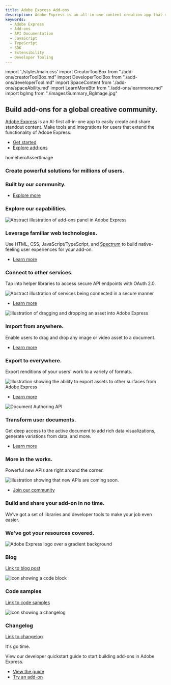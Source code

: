 ```yaml
---
title: Adobe Express Add-ons
description: Adobe Express is an all-in-one content creation app that makes it fast, easy and fun to design standout flyers, TikToks, resumes, Reels, banners, logos, invitations, webpages and so much more. Add-ons allow developers to extend the core functionality of Adobe Express, with a dedicated marketplace for them to be distributed for others to discover and enjoy.
keywords:
  - Adobe Express
  - Add-ons
  - API Documentation
  - JavaScript
  - TypeScript
  - SDK
  - Extensibility
  - Developer Tooling
---
```


import './styles/main.css'
import CreatorToolBox from "./add-ons/creatorToolBox.md"
import DeveloperToolBox from "./add-ons/developerTool.md"
import SpaceContent from './add-ons/spaceAbility.md'
import LearnMoreBtn from "./add-ons/learnmore.md"
import bgImg from "./images/Summary_BgImage.jpg"

<Hero slots="heading, text, buttons, assetsImg" customLayout variant="halfwidth" className="add-ones-hero"/>

## Build add-ons for a global creative community.

[Adobe Express](https://adobe.com/express) is an AI-first all-in-one app to easily create and share standout content. Make tools and integrations for users that extend the functionality of Adobe Express.

- [Get started](https://developer.adobe.com/express/add-ons/docs/guides)
- [Explore add-ons](https://new.express.adobe.com/new?category=addOns&addOnId=)

homeheroAssertImage

<TextBlock slots="heading" className="announcement" theme="light"/>

### Create powerful solutions for millions of users.

<WrapperComponent slots="content" repeat="1" theme="light" className="wrapperforCreatorTool"/>

<CreatorToolBox />

<WrapperComponent slots="content" repeat="1" theme="light" className="learnMoreWrapper"/>

<LearnMoreBtn />

<TextBlock slots="heading" className="announcement" theme="lightest"/>

### Built by our community.

<SpaceContent />

<TeaserBlock  slots="buttons" className="secondaryBtn"/>

- [Explore more](https://new.express.adobe.com/new?category=addOns)

<TextBlock slots="heading" className="announcement exploreCapabilities" theme="lightest"/>

### Explore our capabilities.

<TextBlock slots="image, heading,text,buttons" theme="lightest" headerElementType="h2" variantsTypePrimary='secondary' variantStyleFill = "outline" homeZigZag className="explore" position="right"/>

![Abstract illustration of add-ons panel in Adobe Express](images/Explore_Image_1.png)

### Leverage familiar web technologies.

Use HTML, CSS, JavaScript/TypeScript, and [Spectrum](https://developer.adobe.com/express/add-ons/docs/guides/design/) to build native-feeling user experiences for your add-on.

- [Learn more](https://developer.adobe.com/express/add-ons/docs/guides/develop/frameworks-libraries-bundling/)

<TextBlock slots="heading,text,image,buttons" theme="lightest" headerElementType="h2" variantsTypePrimary='secondary' variantStyleFill = "outline" homeZigZag className="explore" position="left" />

### Connect to other services.

Tap into helper libraries to access secure API endpoints with OAuth 2.0.

![Abstract illustration of services being connected in a secure manner](images/Explore_Image_2.png)

- [Learn more](https://developer.adobe.com/express/add-ons/docs/guides/develop/#authorization-with-oauth-20)

<TextBlock slots="image, heading,text,buttons" theme="lightest" headerElementType="h2" variantsTypePrimary='secondary' variantStyleFill = "outline" homeZigZag className="explore" position="right" />

![Illustration of dragging and dropping an asset into Adobe Express](images/Explore_Image_3.png)

### Import from anywhere.

Enable users to drag and drop any image or video asset to a document.

- [Learn more](https://developer.adobe.com/express/add-ons/docs/guides/develop/#importing-content)

<TextBlock slots="heading,text,image,buttons" theme="lightest" headerElementType="h2" variantsTypePrimary='secondary' variantStyleFill = "outline" homeZigZag className="explore" position="left"/>

### Export to everywhere.

Export renditions of your users' work to a variety of formats.

![Illustration showing the ability to export assets to other surfaces from Adobe Express](images/Explore_Image_4.png)

- [Learn more](https://developer.adobe.com/express/add-ons/docs/guides/develop/#exporting-content)

<TextBlock slots="image,heading,text,buttons" theme="lightest" headerElementType="h2" variantsTypePrimary='secondary' variantStyleFill = "outline" homeZigZag className="explore" position="right" />

![Document Authoring API](images/Embed_Templates.png)

### Transform user documents.

Get deep access to the active document to add rich data visualizations, generate variations from data, and more.

- [Learn more](https://developer.adobe.com/express/add-ons/docs/guides/develop/#exporting-content)

<TextBlock slots="heading,text,image,buttons" theme="lightest" headerElementType="h2" variantsTypePrimary='secondary' variantStyleFill = "outline" homeZigZag className="explore" position="left"/>

### More in the works.

Powerful new APIs are right around the corner.

![Illustration showing that new APIs are coming soon.](images/Explore_Image_5.png)

- [Join our community](https://developer.adobe.com/express/community/)

<TextBlock slots="heading,text" className="announcement exploreCapabilities" theme="light"/>

### Build and share your add-on in no time.

We’ve got a set of libraries and developer tools to make your job even easier.

<WrapperComponent slots="content" repeat="1" theme="light" className="wrapperforCreatorTool"/>

<DeveloperToolBox />

<TextBlock slots="heading" className="announcement resourceHeader" theme="lightest"/>

### We've got your resources covered.

<MiniResourceCard slots="image,heading,link" repeat="3" theme="lightest" inRow="3" className="mini-card support-tools" />

![Adobe Express logo over a gradient background](images/LogoSDK.jpg)

### Blog

[Link to blog post](https://adobe.ly/expressaddons)

![Icon showing a code block](images/code.jpg)

### Code samples

[Link to code samples](https://developer.adobe.com/express/add-ons/docs/samples/)

![Icon showing a changelog](images/change_log.jpg)

### Changelog

[Link to changelog](https://developer.adobe.com/express/add-ons/docs/references/changelog/)

<TeaserBlock  slots="heading,text,buttons" textColor="white" bgURL={bgImg} className="viewAddOn" variant="fullwidth"/>

<p className="teaserBlockCustomHeading">It's go time.</p>

View our developer quickstart guide to start building add-ons in Adobe Express.

- [View the guide](https://developer.adobe.com/express/add-ons/docs/guides/getting_started/quickstart/)
- [Try an add-on](https://new.express.adobe.com/new?category=addOns&addOnId=)

